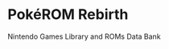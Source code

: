 <!--
[comment]: # 'Begin README.md'

# Pok&eacute;ROM Rebirth

![pokerom-app-logo](private/assets/logo.png "Pok&eacute;ROM Application Logo")

This grand web app is a remake of the original [PokeROM App][pokerom-original].

For the complete story, refer to the [original README file](https://github.com/bag33188/pokerom#readme "original Pok&eacute;ROM README").

## Setup

See [the setup documentation][setup-docs].

[pokerom-original]: https://github.com/bag33188/pokerom "memories...nostalgia"
[setup-docs]: misc/docs/setup.md

_________________

_**Enjoy!**_

[comment]: # 'End README.md'
-->

# Pok&eacute;ROM Rebirth

Nintendo Games Library and ROMs Data Bank
